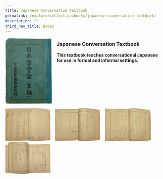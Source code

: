 ```yaml
---
title: Japanese Conversation Textbook
permalink: /explore/collection/books/japanese-conversation-textbook/
description: ""
third_nav_title: Books
---
```

<img src="/images/japaneseconversationtb1.png" style="width:30%;margin-right:15px;" align="left">

### **Japanese Conversation Textbook**

<b>This textbook teaches conversational Japanese for use in formal and informal settings.</b>

<br clear="left">

<p><a href="/images/japaneseconversationtb2.png">  
<img src="/images/japaneseconversationtb2.png" style="width:29%;margin-right:15px;" align="left">
</a></p>

<p><a href="/images/japaneseconversationtb3.png">  
<img src="/images/japaneseconversationtb3.png" style="width:29%;margin-right:15px;" align="left">
</a></p>

<p><a href="/images/japaneseconversationtb4.png">  
<img src="/images/japaneseconversationtb4.png" style="width:29.5%;margin-right:15px;" align="left">
</a></p>

<p><a href="/images/japaneseconversationtb5.png">  
<img src="/images/japaneseconversationtb5.png" style="width:29%;margin-right:15px;" align="left">
</a></p>